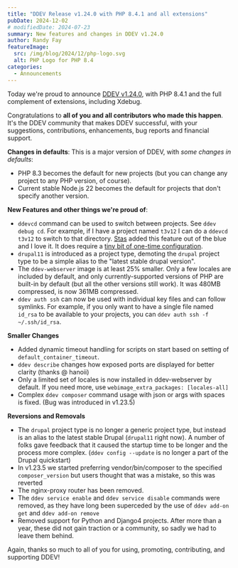 ```yaml
---
title: "DDEV Release v1.24.0 with PHP 8.4.1 and all extensions"
pubDate: 2024-12-02
# modifiedDate: 2024-07-23
summary: New features and changes in DDEV v1.24.0
author: Randy Fay
featureImage:
  src: /img/blog/2024/12/php-logo.svg
  alt: PHP Logo for PHP 8.4
categories:
  - Announcements
---
```


Today we're proud to announce [DDEV v1.24.0](https://github.com/ddev/ddev/releases/tag/v1.24.0), with PHP 8.4.1 and the full complement of extensions, including Xdebug. 

Congratulations to **all of you and all contributors who made this happen**. It's the DDEV community that makes DDEV successful, with your suggestions, contributions, enhancements, bug reports and financial support.

**Changes in defaults**: This is a major version of DDEV, with *some changes in defaults*: 

* PHP 8.3 becomes the default for new projects (but you can change any project to any PHP version, of course).
* Current stable Node.js 22 becomes the default for projects that don't specify another version.

**New Features and other things we're proud of**:

* `ddevcd` command can be used to switch between projects. See `ddev debug cd`. For example, if I have a project named `t3v12` I can do a `ddevcd t3v12` to switch to that directory. [Stas](https://github.com/stasadev) added this feature out of the blue and I love it. It does require a [tiny bit of one-time configuration](https://ddev.readthedocs.io/en/latest/users/usage/commands/#debug-cd).
* `drupal11` is introduced as a project type, demoting the `drupal` project type to be a simple alias to the "latest stable drupal version".
* The `ddev-webserver` image is at least 25% smaller. Only a few locales are included by default, and only currently-supported versions of PHP are built-in by default (but all the other versions still work). It was 480MB compressed, is now 361MB compressed.
* `ddev auth ssh` can now be used with individual key files and can follow symlinks. For example, if you only want to have a single file named `id_rsa` to be available to your projects, you can `ddev auth ssh -f ~/.ssh/id_rsa`.

**Smaller Changes**

* Added dynamic timeout handling for scripts on start based on setting of `default_container_timeout`.
* `ddev describe` changes how exposed ports are displayed for better clarity (thanks @ hanoii)
* Only a limited set of locales is now installed in ddev-webserver by default. If you need more, use `webimage_extra_packages: [locales-all]`
* Complex `ddev composer` command usage with json or args with spaces is fixed. (Bug was introduced in v1.23.5)

**Reversions and Removals**

* The `drupal` project type is no longer a generic project type, but instead is an alias to the latest stable Drupal (`drupal11` right now). A number of folks gave feedback that it caused the startup time to be longer and the process more complex. (`ddev config --update` is no longer a part of the Drupal quickstart)
* In v1.23.5 we started preferring vendor/bin/composer to the specified `composer_version` but users thought that was a mistake, so this was reverted
* The nginx-proxy router has been removed.
* The `ddev service enable` and `ddev service disable` commands were removed, as they have long been superceded by the use of `ddev add-on get` and `ddev add-on remove`
* Removed support for Python and Django4 projects. After more than a year, these did not gain traction or a community, so sadly we had to leave them behind.

Again, thanks so much to all of you for using, promoting, contributing, and supporting DDEV!



